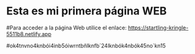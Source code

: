 # Esta es mi primera página WEB

#Para acceder a la página Web utilice el enlace: https://startling-kringle-5511b8.netlify.app

#ok4tnvno4knbói4inb5óiwrntbñlknfb´24lknbók4nbók45no´kn15
